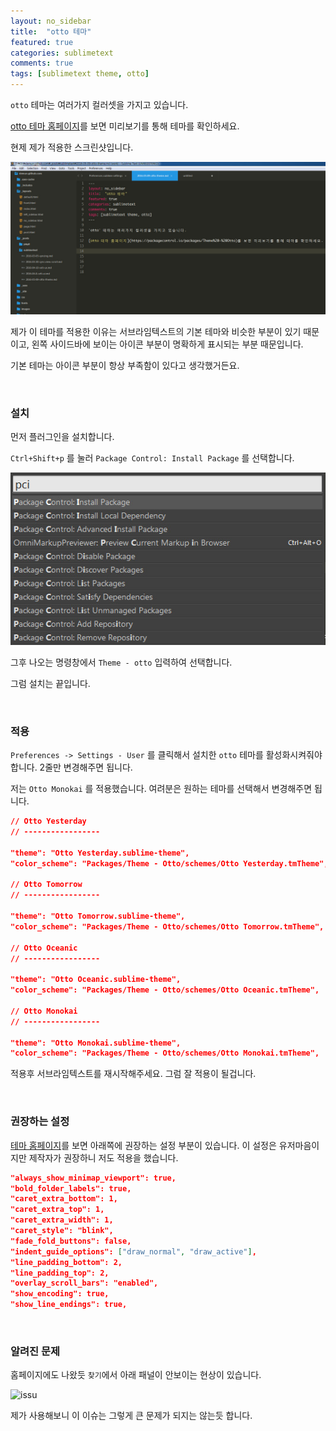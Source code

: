 ```yaml
---
layout: no_sidebar
title:  "otto 테마"
featured: true
categories: sublimetext
comments: true
tags: [sublimetext theme, otto]
---
```


`otto` 테마는 여러가지 컬러셋을 가지고 있습니다.

[otto 테마 홈페이지](https://packagecontrol.io/packages/Theme%20-%20Otto)를 보면 미리보기를 통해 테마를 확인하세요.

현제 제가 적용한 스크린샷입니다.

![Sync View Scroll](/images/sublimetext/demun-223.jpg)

제가 이 테마를 적용한 이유는 서브라임텍스트의 기본 테마와 비슷한 부분이 있기 때문이고, 왼쪽 사이드바에 보이는 아이콘 부분이 명확하게 표시되는 부분 때문입니다.

기본 테마는 아이콘 부분이 항상 부족함이 있다고 생각했거든요.


<br>

### 설치

먼저 플러그인을 설치합니다.

`Ctrl+Shift+p` 를 눌러 `Package Control: Install Package` 를 선택합니다.

![package control](/images/sublimetext/demun-003.jpg)

그후 나오는 명령창에서 `Theme - otto` 입력하여 선택합니다.

그럼 설치는 끝입니다.




<br>

### 적용

`Preferences -> Settings - User` 를 클릭해서 설치한 `otto` 테마를 활성화시켜줘야 합니다.
2줄만 변경해주면 됩니다.

저는 `Otto Monokai` 를 적용했습니다. 여려분은 원하는 테마를 선택해서 변경해주면 됩니다.

```json
// Otto Yesterday
// -----------------

"theme": "Otto Yesterday.sublime-theme",
"color_scheme": "Packages/Theme - Otto/schemes/Otto Yesterday.tmTheme",

// Otto Tomorrow
// -----------------

"theme": "Otto Tomorrow.sublime-theme",
"color_scheme": "Packages/Theme - Otto/schemes/Otto Tomorrow.tmTheme",

// Otto Oceanic
// -----------------

"theme": "Otto Oceanic.sublime-theme",
"color_scheme": "Packages/Theme - Otto/schemes/Otto Oceanic.tmTheme",

// Otto Monokai
// -----------------

"theme": "Otto Monokai.sublime-theme",
"color_scheme": "Packages/Theme - Otto/schemes/Otto Monokai.tmTheme",
```

적용후 서브라임텍스트를 재시작해주세요. 그럼 잘 적용이 될겁니다.




<br>

### 권장하는 설정

[테마 홈페이지](https://packagecontrol.io/packages/Theme%20-%20Otto)를 보면 아래쪽에 권장하는 설정 부분이 있습니다. 이 설정은 유저마음이지만 제작자가 권장하니 저도 적용을 했습니다.

```json
"always_show_minimap_viewport": true,
"bold_folder_labels": true,
"caret_extra_bottom": 1,
"caret_extra_top": 1,
"caret_extra_width": 1,
"caret_style": "blink",
"fade_fold_buttons": false,
"indent_guide_options": ["draw_normal", "draw_active"],
"line_padding_bottom": 2,
"line_padding_top": 2,
"overlay_scroll_bars": "enabled",
"show_encoding": true,
"show_line_endings": true,
```


<br>

### 알려진 문제

홈페이지에도 나왔듯 `찾기`에서 아래 패널이 안보이는 현상이 있습니다.

![issu](https://packagecontrol.io/readmes/img/14ffa0adf75199f1be2f31ee22096800e6769fab.gif)

제가 사용해보니 이 이슈는 그렇게 큰 문제가 되지는 않는듯 합니다. 